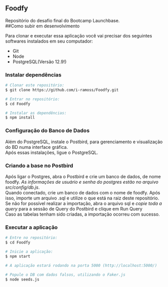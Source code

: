 ## Foodfy

Repositório do desafio final do Bootcamp Launchbase.
<br>
##Como subir em desenvolvimento

Para clonar e executar essa aplicação você vai precisar dos seguintes softwares instalados em seu computador: 
- Git
- Node
- PostgreSQL(Versão 12.9!)

### Instalar dependências

```bash
# Clonar este repositório:
$ git clone https://github.com/i-ramoss/Foodfy.git

# Entrar no repositório:
$ cd Foodfy

# Instalar as dependências:
$ npm install
```

### Configuração do Banco de Dados

Além do PostgreSQL, instale o Postbird, para gerenciamento e visualização do BD numa interface gráfica. <br>
Após essas instalações, ligue o PostgreSQL.

### Criando a base no Postbird

Após ligar o Postgres, abra o Postbird e crie um banco de dados, de nome foodfy. *As informações de usuário e senha do postgres estão no arquivo src/config/db.js*. <br>
Quando conectado, crie um banco de dados com o nome de foodfy. Após isso, importe um arquivo .sql e utilize o que está na raiz deste repositório. <br>
Se não for possível realizar a importação, abra o arquivo sql e *copie toda a query* para a sessão de Query do Postbird e clique em Run Query<br>
Caso as tabelas tenham sido criadas, a importação ocorreu com sucesso.

### Executar a aplicação
```bash
# Entre no repositório:
$ cd Foodfy

# Inicie a aplicação:
$ npm start

# A aplicação estará rodando na porta 5000 (http://localhost:5000/)

# Popule o DB com dados falsos, utilizando o Faker.js
$ node seeds.js
```
